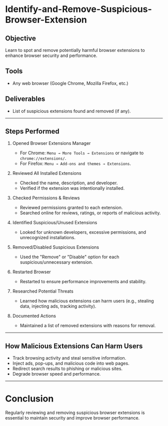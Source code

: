 # Identify-and-Remove-Suspicious-Browser-Extension

## Objective
Learn to spot and remove potentially harmful browser extensions to enhance browser security and performance.

## Tools
- Any web browser (Google Chrome, Mozilla Firefox, etc.)

## Deliverables
- List of suspicious extensions found and removed (if any).

---

## Steps Performed

1. Opened Browser Extensions Manager
   - For Chrome: `Menu → More Tools → Extensions` or navigate to `chrome://extensions/`.
   - For Firefox: `Menu → Add-ons and themes → Extensions`.

2. Reviewed All Installed Extensions
   - Checked the name, description, and developer.
   - Verified if the extension was intentionally installed.

3. Checked Permissions & Reviews
   - Reviewed permissions granted to each extension.
   - Searched online for reviews, ratings, or reports of malicious activity.

4. Identified Suspicious/Unused Extensions
   - Looked for unknown developers, excessive permissions, and unrecognized installations.

5. Removed/Disabled Suspicious Extensions
   - Used the "Remove" or "Disable" option for each suspicious/unnecessary extension.

6. Restarted Browser
   - Restarted to ensure performance improvements and stability.

7. Researched Potential Threats
   - Learned how malicious extensions can harm users (e.g., stealing data, injecting ads, tracking activity).

8. Documented Actions
   - Maintained a list of removed extensions with reasons for removal.

---



## How Malicious Extensions Can Harm Users
- Track browsing activity and steal sensitive information.
- Inject ads, pop-ups, and malicious code into web pages.
- Redirect search results to phishing or malicious sites.
- Degrade browser speed and performance.

---

# Conclusion
Regularly reviewing and removing suspicious browser extensions is essential to maintain security and improve browser performance.
